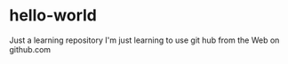 # hello-world
Just a learning repository
I'm just learning to use git hub from the Web on github.com
